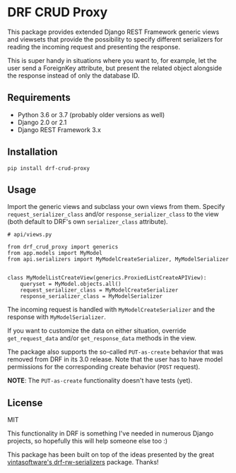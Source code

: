 # DRF CRUD Proxy

This package provides extended Django REST Framework generic views and viewsets that provide the possibility to specify
different serializers for reading the incoming request and presenting the response.

This is super handy in situations where you want to, for example, let the user send a ForeignKey attribute,
but present the related object alongside the response instead of only the database ID.

## Requirements

- Python 3.6 or 3.7 (probably older versions as well)
- Django 2.0 or 2.1
- Django REST Framework 3.x

## Installation

```
pip install drf-crud-proxy
```

## Usage

Import the generic views and subclass your own views from them. Specify `request_serializer_class` and/or
`response_serializer_class` to the view (both default to DRF's own `serializer_class` attribute).

```
# api/views.py

from drf_crud_proxy import generics
from app.models import MyModel
from api.serializers import MyModelCreateSerializer, MyModelSerializer


class MyModelListCreateView(generics.ProxiedListCreateAPIView):
    queryset = MyModel.objects.all()
    request_serializer_class = MyModelCreateSerializer
    response_serializer_class = MyModelSerializer
```

The incoming request is handled with `MyModelCreateSerializer` and the response with `MyModelSerializer`.

If you want to customize the data on either situation, override `get_request_data` and/or `get_response_data`
methods in the view.

The package also supports the so-called `PUT-as-create` behavior that was removed from DRF in its 3.0 release. Note that
the user has to have model permissions for the corresponding create behavior (`POST` request).

**NOTE**: The `PUT-as-create` functionality doesn't have tests (yet).

## License

MIT

This functionality in DRF is something I've needed in numerous Django projects, so hopefully this will help someone else
too :)

This package has been built on top of the ideas presented by the great
[vintasoftware's drf-rw-serializers](https://github.com/vintasoftware/drf-rw-serializers) package. Thanks!
